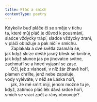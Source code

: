 ```yaml
---
title: Pláč a smích
contentType: poetry
---
```


<section>

Kdykoliv buď pláče či se směje v tichu  
ta, které můj pláč je důvod k pousmání,  
sladce vždycky trápí, sladce vždycky zraní,  
v pláči oblažuje a pak ničí v smíchu.  
     Zaplakala a dvě světla zasmála se,  
jak když skrze deště jasný blesk se kmitne,  
jak když slunce jas po jinovatce svitne,  
zachmuří se a hned vyjasní se zase.  
     Oči, jež z vlahosti, v níž žár žhavě hoří,  
plamen chrlíte, jenž nebe zapaluje,  
vody vyléváte, v něž se Láska noří,  
     jak, že mě smrt míjí, jenom možné tu je,  
když, zatímco pláč lék dává srdce hoři,  
smích se vrací zpět a rány obnovuje?

</section>
